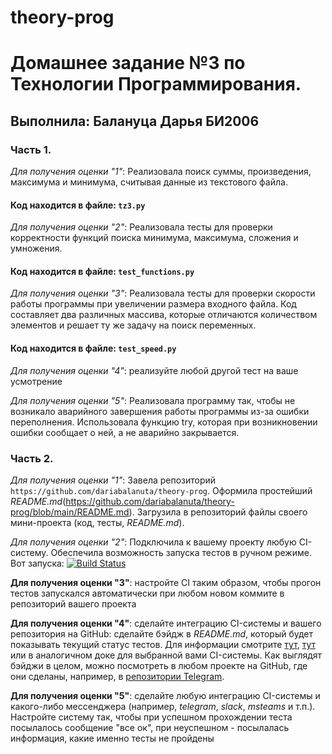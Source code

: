 # theory-prog
# Домашнее задание №3 по Технологии Программирования.
## Выполнила: Балануца Дарья БИ2006
### Часть 1.
*Для получения оценки "1"*: Реализовала поиск суммы, произведения, максимума и минимума, считывая данные из текстового файла.
#### Код находится в файле: `tz3.py`

*Для получения оценки "2"*: Реализовала тесты для проверки корректности функций поиска минимума, максимума, сложения и умножения. 
#### Код находится в файле: `test_functions.py`

*Для получения оценки "3"*: Реализовала тесты для проверки скорости работы программы при увеличении размера входного файла. Код составляет два различных массива, которые отличаются количеством элементов и решает ту же задачу на поиск переменных.
#### Код находится в файле: `test_speed.py`

*Для получения оценки "4"*: реализуйте любой другой тест на ваше усмотрение

*Для получения оценки "5"*: Реализовала программу так, чтобы не возникало аварийного завершения работы программы из-за ошибки переполнения. Использовала функцию try, которая при возникновении ошибки сообщает о ней, а не аварийно закрывается.

### Часть 2.
*Для получения оценки "1"*: Завела репозиторий `https://github.com/dariabalanuta/theory-prog`. Оформила простейший *README.md*(https://github.com/dariabalanuta/theory-prog/blob/main/README.md). Загрузила в репозиторий файлы своего мини-проекта (код, тесты, *README.md*).

*Для получения оценки "2"*: Подключила к вашему проекту любую CI-систему. Обеспечила возможность запуска тестов в ручном режиме. 
Вот запуска:
[![Build Status](https://github.com/dariabalanuta/theory-prog/actions/workflows/python-package.yml/badge.svg?event=pull_request)](https://github.com/dariabalanuta/theory-prog/actions/workflows/python-package.yml)

**Для получения оценки "3"**: настройте CI таким образом, чтобы прогон тестов запускался автоматически при любом новом коммите в репозиторий вашего проекта

**Для получения оценки "4"**: сделайте интеграцию CI-системы и вашего репозитория на GitHub: сделайте бэйдж в *README.md*, который будет показывать текущий статус тестов. Для информации смотрите [тут](https://docs.github.com/en/actions/monitoring-and-troubleshooting-workflows/adding-a-workflow-status-badge), [тут](https://www.codeblocq.com/2016/04/Add-a-build-passing-badge-to-your-github-repository/) или в аналогичном доке для выбранной вами CI-системы.  Как выглядят бэйджи в целом, можно посмотреть в любом проекте на GitHub, где они сделаны, например, в [репозитории Telegram](https://github.com/telegramdesktop/tdesktop).

**Для получения оценки "5"**: сделайте любую интеграцию CI-системы и какого-либо мессенджера (например, *telegram*, *slack*, *msteams* и т.п.). Настройте систему так, чтобы при успешном прохождении теста посылалось сообщение "все ок", при неуспешном - посылалась информация, какие именно тесты не пройдены
